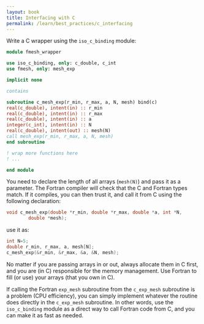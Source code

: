 ```yaml
---
layout: book
title: Interfacing with C
permalink: /learn/best_practices/c_interfacing
---
```


Write a C wrapper using the `iso_c_binding` module:

``` fortran
module fmesh_wrapper

use iso_c_binding, only: c_double, c_int
use fmesh, only: mesh_exp

implicit none

contains

subroutine c_mesh_exp(r_min, r_max, a, N, mesh) bind(c)
real(c_double), intent(in) :: r_min
real(c_double), intent(in) :: r_max
real(c_double), intent(in) :: a
integer(c_int), intent(in) :: N
real(c_double), intent(out) :: mesh(N)
call mesh_exp(r_min, r_max, a, N, mesh)
end subroutine

! wrap more functions here
! ...

end module
```

You need to declare the length of all arrays (`mesh(N)`) and pass it as
a parameter. The Fortran compiler will check that the C and Fortran
types match. If it compiles, you can then trust it, and call it from C
using the following declaration:

``` c
void c_mesh_exp(double *r_min, double *r_max, double *a, int *N,
        double *mesh);
```

use it as:

``` c
int N=5;
double r_min, r_max, a, mesh[N];
c_mesh_exp(&r_min, &r_max, &a, &N, mesh);
```

No matter if you are passing arrays in or out, always allocate them in C
first, and you are (in C) responsible for the memory management. Use
Fortran to fill (or use) your arrays (that you own in C).

If calling the Fortran `exp_mesh` subroutine from the `c_exp_mesh`
subroutine is a problem (CPU efficiency), you can simply implement
whatever the routine does directly in the `c_exp_mesh` subroutine. In
other words, use the `iso_c_binding` module as a direct way to call
Fortran code from C, and you can make it as fast as needed.
